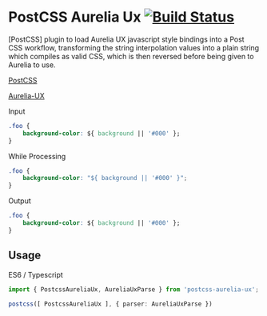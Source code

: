 # PostCSS Aurelia Ux [![Build Status][ci-img]][ci]

[PostCSS] plugin to load Aurelia UX javascript style bindings into a Post CSS workflow, transforming the string interpolation values into a plain string which compiles as valid CSS, which is then reversed before being given to Aurelia to use.

[PostCSS](https://github.com/postcss/postcss)

[Aurelia-UX](https://github.com/aurelia/aurelia-ux)

[ci-img]:  https://travis-ci.org/ZHollingshead/postcss-aurelia-ux.svg
[ci]:      https://travis-ci.org/ZHollingshead/postcss-aurelia-ux

Input
```css
.foo {
    background-color: ${ background || '#000' };
}
```

While Processing
```css
.foo {
    background-color: "${ background || '#000' }";
}
```

Output
```css
.foo {
    background-color: ${ background || '#000' };
}
```

## Usage

ES6 / Typescript
```typescript
import { PostcssAureliaUx, AureliaUxParse } from 'postcss-aurelia-ux';

postcss([ PostcssAureliaUx ], { parser: AureliaUxParse })
```
